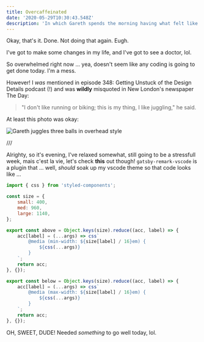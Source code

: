 ```yaml
---
title: Overcaffeinated
date: '2020-05-29T10:30:43.548Z'
description: 'In which Gareth spends the morning having what felt like a very slow seizure, lol.'
---
```


Okay, that's it. Done. Not doing that again. Eugh.

I've got to make some changes in my life, and I've got to see a doctor, lol.

So overwhelmed right now ... yea, doesn't seem like any coding is going to get done today. I'm a mess.

However! I _was_ mentioned in episode 348: Getting Unstuck of the Design Details podcast (!) and was **wildly** misquoted in New London's newspaper The Day:

> "I don't like running or biking; this is my thing, I like juggling," he said.

At least this photo was okay:

![Gareth juggles three balls in overhead style](/overhead.jpg)

///

Alrighty, so it's evening, I've relaxed somewhat, still going to be a stressfull week, mais c'est la vie, let's check **this** out though! `gatsby-remark-vscode` is a plugin that ... well, _should_ soak up my vscode theme so that code looks like ...

```js
import { css } from 'styled-components';

const size = {
	small: 400,
	med: 960,
	large: 1140,
};

export const above = Object.keys(size).reduce((acc, label) => {
	acc[label] = (...args) => css`
		@media (min-width: ${size[label] / 16}em) {
			${css(...args)}
		}
	`;
	return acc;
}, {});

export const below = Object.keys(size).reduce((acc, label) => {
	acc[label] = (...args) => css`
		@media (max-width: ${size[label] / 16}em) {
			${css(...args)}
		}
	`;
	return acc;
}, {});
```

OH, SWEET, DUDE! Needed _something_ to go well today, lol.
